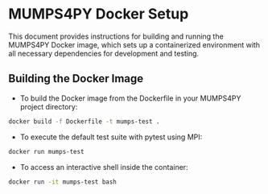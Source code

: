# MUMPS4PY Docker Setup

This document provides instructions for building and running the MUMPS4PY Docker image, which sets up a containerized environment with all necessary dependencies for development and testing.

## Building the Docker Image

- To build the Docker image from the Dockerfile in your MUMPS4PY project directory:
```bash
docker build -f Dockerfile -t mumps-test .
```

- To execute the default test suite with pytest using MPI:
```bash
docker run mumps-test
```

- To access an interactive shell inside the container:
```bash
docker run -it mumps-test bash
```

